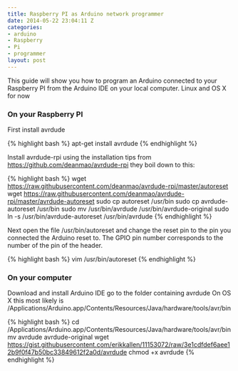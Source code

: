 ```yaml
---
title: Raspberry PI as Arduino network programmer
date: 2014-05-22 23:04:11 Z
categories:
- arduino
- Raspberry
- Pi
- programmer
layout: post
---
```


This guide will show you how to program an Arduino connected to your Raspberry PI from  the Arduino IDE on your local computer.
Linux and OS X for now

### On your Raspberry PI

First install avrdude

{% highlight bash %}
apt-get install avrdude
{% endhighlight %}

Install avrdude-rpi using the installation tips from https://github.com/deanmao/avrdude-rpi they boil down to this:

{% highlight bash %}
wget https://raw.githubusercontent.com/deanmao/avrdude-rpi/master/autoreset
wget https://raw.githubusercontent.com/deanmao/avrdude-rpi/master/avrdude-autoreset
sudo cp autoreset /usr/bin
sudo cp avrdude-autoreset /usr/bin
sudo mv /usr/bin/avrdude /usr/bin/avrdude-original
sudo ln -s /usr/bin/avrdude-autoreset /usr/bin/avrdude
{% endhighlight %}

Next open the file /usr/bin/autoreset and change the reset pin to the pin you connected the Arduino reset to.
The GPIO pin number corresponds to the number of the pin of the header.

{% highlight bash %}
vim /usr/bin/autoreset
{% endhighlight %}

### On your computer

Download and install Arduino IDE
go to the folder containing avrdude
On OS X this most likely is /Applications/Arduino.app/Contents/Resources/Java/hardware/tools/avr/bin

{% highlight bash %}
cd /Applications/Arduino.app/Contents/Resources/Java/hardware/tools/avr/bin
mv avrdude avrdude-original
wget https://gist.githubusercontent.com/erikkallen/11153072/raw/3e1cdfdef6aee12b9f0f47b50bc33849612f2a0d/avrdude
chmod +x avrdude
{% endhighlight %}
